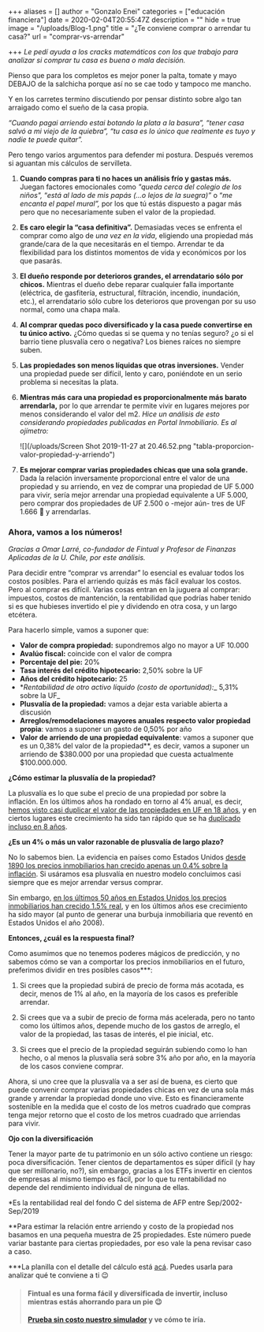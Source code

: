 +++
aliases = []
author = "Gonzalo Enei"
categories = ["educación financiera"]
date = 2020-02-04T20:55:47Z
description = ""
hide = true
image = "/uploads/Blog-1.png"
title = "¿Te conviene comprar o arrendar tu casa?"
url = "comprar-vs-arrendar"

+++
_Le pedí ayuda a los cracks matemáticos con los que trabajo para analizar si comprar tu casa es buena o mala decisión._

Pienso que para los completos es mejor poner la palta, tomate y mayo DEBAJO de la salchicha porque así no se cae todo y tampoco me mancho.

Y en los carretes termino discutiendo por pensar distinto sobre algo tan arraigado como el sueño de la casa propia.

_“Cuando pagai arriendo estai botando la plata a la basura”, “tener casa salvó a mi viejo de la quiebra”, “tu casa es lo único que realmente es tuyo y nadie te puede quitar”._

Pero tengo varios argumentos para defender mi postura. Después veremos si aguantan mis cálculos de servilleta.

1. **Cuando compras para ti no haces un análisis frío y gastas más.** Juegan factores emocionales como _"queda cerca del colegio de los niños",_ “_está al lado de mis papás_ _(...o lejos de la suegra)”_ o “_me encanta el papel mural”,_ por los que tú estás dispuesto a pagar más pero que no necesariamente suben el valor de la propiedad.
   <p></p>
2. **Es caro elegir la “casa definitiva”.** Demasiadas veces se enfrenta el comprar como algo de _una vez en la vida_, eligiendo una propiedad más grande/cara de la que necesitarás en el tiempo. Arrendar te da flexibilidad para los distintos momentos de vida y económicos por los que pasarás.
   <p></p>
3. **El dueño responde por deterioros grandes, el arrendatario sólo por chicos.** Mientras el dueño debe reparar cualquier falla importante (eléctrica, de gasfitería, estructural, filtración, incendio, inundación, etc.), el arrendatario sólo cubre los deterioros que provengan por su uso normal, como una chapa mala.
   <p></p>
4. **Al comprar quedas poco diversificado y la casa puede convertirse en tu único activo.** ¿Cómo quedas si se quema y no tenías seguro? ¿o si el barrio tiene plusvalía cero o negativa? Los bienes raíces no siempre suben.
   <p></p>
5. **Las propiedades son menos líquidas que otras inversiones.** Vender una propiedad puede ser difícil, lento y caro, poniéndote en un serio problema si necesitas la plata.
   <p></p>
6. **Mientras más cara una propiedad es proporcionalmente más barato arrendarla,** por lo que arrendar te permite vivir en lugares mejores por menos considerando el valor del m2. _Hice un análisis de esto considerando propiedades publicadas en Portal Inmobiliario. Es al ojímetro:_

   ![](/uploads/Screen Shot 2019-11-27 at 20.46.52.png "tabla-proporcion-valor-propiedad-y-arriendo")
7. **Es mejorar comprar varias propiedades chicas que una sola grande.** Dada la relación inversamente proporcional entre el valor de una propiedad y su arriendo, en vez de comprar una propiedad de UF 5.000 para vivir, sería mejor arrendar una propiedad equivalente a UF 5.000, pero comprar dos propiedades de UF 2.500 o -mejor aún- tres de UF 1.666 🤘 y arrendarlas.
   <p></p>

### **Ahora, vamos a los números!**

_Gracias a Omar Larré, co-fundador de Fintual y Profesor de Finanzas Aplicadas de la U. Chile, por este análisis._

Para decidir entre “comprar vs arrendar” lo esencial es evaluar todos los costos posibles. Para el arriendo quizás es más fácil evaluar los costos. Pero al comprar es difícil. Varias cosas entran en la juguera al comprar: impuestos, costos de mantención, la rentabilidad que podrías haber tenido si es que hubieses invertido el pie y dividendo en otra cosa, y un largo etcétera.

Para hacerlo simple, vamos a suponer que:

* **Valor de compra propiedad:** supondremos algo no mayor a UF 10.000
* **Avalúo fiscal:** coincide con el valor de compra
* **Porcentaje del pie:** 20%
* **Tasa interés del crédito hipotecario:** 2,50% sobre la UF
* **Años del crédito hipotecario:** 25
* *_Rentabilidad de otro activo líquido (costo de oportunidad):__ 5,31% sobre la UF_
* **Plusvalía de la propiedad:** vamos a dejar esta variable abierta a discusión
* **Arreglos/remodelaciones mayores anuales respecto valor propiedad propia**: vamos a suponer un gasto de 0,50% por año
* **Valor de arriendo de una propiedad equivalente**: vamos a suponer que es un 0,38% del valor de la propiedad**, es decir, vamos a suponer un arriendo de $380.000 por una propiedad que cuesta actualmente $100.000.000.

**¿Cómo estimar la plusvalía de la propiedad?**

La plusvalía es lo que sube el precio de una propiedad por sobre la inflación. En los últimos años ha rondado en torno al 4% anual, es decir, [hemos visto casi duplicar el valor de las propiedades en UF en 18 años](https://clapesuc.cl/assets/uploads/2018/12/18-12-18-doc-trab-n52-su-precio-inmobiliarios.pdf?fbclid=IwAR2VNOweyedLzUwluXf30kZxHoJqN9r_dOMSu3W3jeQWEbtlzKmEUsCmdD), y en ciertos lugares este crecimiento ha sido tan rápido que se ha [duplicado incluso en 8 años](http://www.latercera.com/pulso/noticia/precios-los-departamentos-anotaron-mayor-alza-desde-mediados-2016/478818/).

**¿Es un 4% o más un valor razonable de plusvalía de largo plazo?**

No lo sabemos bien. La evidencia en países como Estados Unidos [desde 1890 los precios inmobiliarios han crecido apenas un 0.4% sobre la inflación](http://www.marketwatch.com/amp/story/guid/7FEAE566-B963-11E9-96E5-91DC997FBC41). Si usáramos esa plusvalía en nuestro modelo concluimos casi siempre que es mejor arrendar versus comprar.

Sin embargo, [en los últimos 50 años en Estados Unidos los precios inmobiliarios han crecido 1.5% real](https://www.cnbc.com/2017/06/23/how-much-housing-prices-have-risen-since-1940.html), y en los últimos años ese crecimiento ha sido mayor (al punto de generar una burbuja inmobiliaria que reventó en Estados Unidos el año 2008).

**Entonces, ¿cuál es la respuesta final?**

Como asumimos que no tenemos poderes mágicos de predicción, y no sabemos cómo se van a comportar los precios inmobiliarios en el futuro, preferimos dividir en tres posibles casos***:

1. Si crees que la propiedad subirá de precio de forma más acotada, es decir, menos de 1% al año, en la mayoría de los casos es preferible arrendar.

   <p></p>
2. Si crees que va a subir de precio de forma más acelerada, pero no tanto como los últimos años, depende mucho de los gastos de arreglo, el valor de la propiedad, las tasas de interés, el pie inicial, etc.

   <p></p>
3. Si crees que el precio de la propiedad seguirán subiendo como lo han hecho, o al menos la plusvalía será sobre 3% año por año, en la mayoría de los casos conviene comprar.

Ahora, si uno cree que la plusvalía va a ser así de buena, es cierto que puede convenir comprar varias propiedades chicas en vez de una sola más grande y arrendar la propiedad donde uno vive. Esto es financieramente sostenible en la medida que el costo de los metros cuadrado que compras tenga mejor retorno que el costo de los metros cuadrado que arriendas para vivir.

**Ojo con la diversificación**

Tener la mayor parte de tu patrimonio en un sólo activo contiene un riesgo: poca diversificación. Tener cientos de departamentos es súper difícil (y hay que ser millonario, no?), sin embargo, gracias a los ETFs invertir en cientos de empresas al mismo tiempo es fácil, por lo que tu rentabilidad no depende del rendimiento individual de ninguna de ellas.

\*Es la rentabilidad real del fondo C del sistema de AFP entre Sep/2002-Sep/2019

\**Para estimar la relación entre arriendo y costo de la propiedad nos basamos en una pequeña muestra de 25 propiedades. Este número puede variar bastante para ciertas propiedades, por eso vale la pena revisar caso a caso.

\***La planilla con el detalle del cálculo está [acá](https://docs.google.com/spreadsheets/d/1whtgyTRULda8xDXDUNv2n3RoOIdk_fVcePCvypVDYN8/edit#gid=0). Puedes usarla para analizar qué te conviene a ti 😉

<p></p>

> #### Fintual es una forma fácil y diversificada de invertir, incluso mientras estás ahorrando para un pie 😉
>
> #### [Prueba sin costo nuestro simulador](https://fintual.cl/?utm_source=edu&utm_medium=edu&utm_campaign=comprar_vs_arrendar&utm_content=-135) y ve cómo te iría.